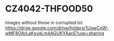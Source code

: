 # CZ4042-THFOOD50
Images without those in corrupted.txt<br/>
https://drive.google.com/drive/folders/1UswCqW-wMF8OArLaKsvqLm4AGUKYAacE?usp=sharing
